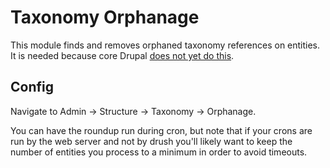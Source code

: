 Taxonomy Orphanage
==================

This module finds and removes orphaned taxonomy references on entities. It is needed because core Drupal [does not yet do this](http://drupal.org/node/1281114#comment-5678238).

## Config

Navigate to Admin -> Structure -> Taxonomy -> Orphanage.

You can have the roundup run during cron, but note that if your crons are run by the web server and not by drush you'll likely want to keep the number of entities you process to a minimum in order to avoid timeouts.
